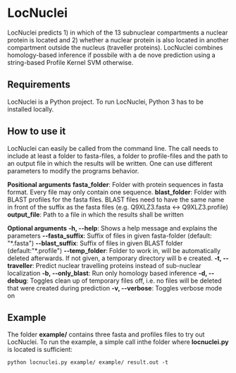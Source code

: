 # LocNuclei

LocNuclei predicts 1) in which of the 13 subnuclear compartments a nuclear protein is located and 2) whether a nuclear protein is also located in another compartment outside the nucleus (traveller proteins).
LocNuclei combines homology-based inference if possbile with a de nove prediction using a string-based Profile Kernel SVM otherwise.

## Requirements
LocNuclei is a Python project. To run LocNuclei, Python 3 has to be installed locally.

## How to use it
LocNuclei can easily be called from the command line. The call needs to include at least a folder to fasta-files, a folder to profile-files and the path to an output file in which the results will be written.
One can use different parameters to modify the programs behavior.

**Positional arguments**
**fasta_folder**: Folder with protein sequences in fasta format. Every file may only contain one sequence.
**blast_folder**: Folder with BLAST profiles for the fasta files. BLAST files need to have the same name in front of the suffix as the fasta files (e.g. Q9XLZ3.fasta <-> Q9XLZ3.profile)
**output_file**: Path to a file in which the results shall be written

**Optional arguments**
**-h, --help**: Shows a help message and explains the parameters
**--fasta_suffix**: Suffix of files in given fasta-folder (default: "\*.fasta")
**--blast_suffix**: Suffix of files in given BLAST folder (default:"\*.profile")
**--temp_folder**: Folder to work in, will be automatically deleted afterwards. If not given, a temporary directory will b e created.
**-t, --traveller**: Predict nuclear travelling proteins instead of sub-nuclear localization
**-b, --only_blast**: Run only homology based inference
**-d, --debug**: Toggles clean up of temporary files off, i.e. no files will be deleted that were created during prediction
**-v, --verbose**: Toggles verbose mode on

## Example
The folder **example/** contains three fasta and profiles files to try out LocNuclei. To run the example, a simple call inthe folder where **locnuclei.py** is located is sufficient:

`python locnuclei.py example/ example/ result.out -t` 

